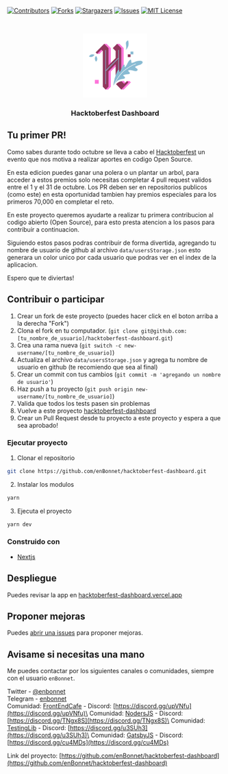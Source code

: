 [![Contributors][contributors-shield]][contributors-url]
[![Forks][forks-shield]][forks-url]
[![Stargazers][stars-shield]][stars-url]
[![Issues][issues-shield]][issues-url]
[![MIT License][license-shield]][license-url]



<!-- PROJECT LOGO -->
<br />
<p align="center">
  <a href="https://github.com/enBonnet/hacktoberfest-dashboard">
    <img src="public/favicon.png" alt="Logo" height="150">
  </a>

  <h3 align="center">Hacktoberfest Dashboard</h3>
</p>




<!-- ABOUT THE PROJECT -->
## Tu primer PR!

Como sabes durante todo octubre se lleva a cabo el [Hacktoberfest](https://hacktoberfest.digitalocean.com/) un evento que nos motiva a realizar aportes en codigo Open Source.

En esta edicion puedes ganar una polera o un plantar un arbol, para acceder a estos premios solo necesitas completar 4 pull request validos entre el 1 y el 31 de octubre. Los PR deben ser en repositorios publicos (como este) en esta oportunidad tambien hay premios especiales para los primeros 70,000 en completar el reto.

En este proyecto queremos ayudarte a realizar tu primera contribucion al codigo abierto (Open Source), para esto presta atencion a los pasos para contribuir a continuacion.

Siguiendo estos pasos podras contribuir de forma divertida, agregando tu nombre de usuario de github al archivo `data/usersStorage.json` esto generara un color unico por cada usuario que podras ver en el index de la aplicacion.

Espero que te diviertas!



<!-- CONTRIBUTING -->
## Contribuir o participar

1. Crear un fork de este proyecto (puedes hacer click en el boton arriba a la derecha "Fork")
2. Clona el fork en tu computador. (`git clone git@github.com:[tu_nombre_de_usuario]/hacktoberfest-dashboard.git`)
3. Crea una rama nueva (`git switch -c new-username/[tu_nombre_de_usuario]`)
4. Actualiza el archivo `data/usersStorage.json` y agrega tu nombre de usuario en github (te recomiendo que sea al final)
5. Crear un commit con tus cambios (`git commit -m 'agregando un nombre de usuario'`)
6. Haz push a tu proyecto (`git push origin new-username/[tu_nombre_de_usuario]`)
7. Valida que todos los tests pasen sin problemas
8. Vuelve a este proyecto [hacktoberfest-dashboard](https://github.com/enBonnet/hacktoberfest-dashboard)
9. Crear un Pull Request desde tu proyecto a este proyecto y espera a que sea aprobado!




### Ejecutar proyecto

1. Clonar el repositorio
```sh
git clone https://github.com/enBonnet/hacktoberfest-dashboard.git
```
2. Instalar los modulos
```sh
yarn
```
3. Ejecuta el proyecto
```sh
yarn dev
```


### Construido con

* [Nextjs](https://nextjs.org/)



<!-- USAGE EXAMPLES -->
## Despliegue

Puedes revisar la app en [hacktoberfest-dashboard.vercel.app](https://hacktoberfest-dashboard.vercel.app/)




<!-- ROADMAP -->
## Proponer mejoras

Puedes [abrir una issues](https://github.com/enBonnet/hacktoberfest-dashboard/issues) para proponer mejoras.





<!-- CONTACT -->
## Avisame si necesitas una mano

Me puedes contactar por los siguientes canales o comunidades, siempre con el usuario `enBonnet`.

Twitter - [@enbonnet](https://twitter.com/enbonnet)\
Telegram - [enbonnet](https://t.me/enbonnet)\
Comunidad: [FrontEndCafe](https://twitter.com/FrontEndCafe) - Discord: [https://discord.gg/upVNfu](https://discord.gg/upVNfu)\
Comunidad: [NodersJS](https://twitter.com/NodersJS) - Discord: [https://discord.gg/TNgx8S](https://discord.gg/TNgx8S)\
Comunidad: [TestingLib](https://twitter.com/TestingLib) - Discord: [https://discord.gg/u3SUh3](https://discord.gg/u3SUh3)\
Comunidad: [GatsbyJS](https://twitter.com/GatsbyJS) - Discord: [https://discord.gg/cu4MDs](https://discord.gg/cu4MDs)





Link del proyecto: [https://github.com/enBonnet/hacktoberfest-dashboard](https://github.com/enBonnet/hacktoberfest-dashboard)





<!-- MARKDOWN LINKS & IMAGES -->
<!-- https://www.markdownguide.org/basic-syntax/#reference-style-links -->
[contributors-shield]: https://img.shields.io/github/contributors/enBonnet/hacktoberfest-dashboard.svg?style=flat-square
[contributors-url]: https://github.com/enBonnet/hacktoberfest-dashboard/graphs/contributors
[forks-shield]: https://img.shields.io/github/forks/enBonnet/hacktoberfest-dashboard.svg?style=flat-square
[forks-url]: https://github.com/enBonnet/hacktoberfest-dashboard/network/members
[stars-shield]: https://img.shields.io/github/stars/enBonnet/hacktoberfest-dashboard.svg?style=flat-square
[stars-url]: https://github.com/enBonnet/hacktoberfest-dashboard/stargazers
[issues-shield]: https://img.shields.io/github/issues/enBonnet/hacktoberfest-dashboard.svg?style=flat-square
[issues-url]: https://github.com/enBonnet/hacktoberfest-dashboard/issues
[license-shield]: https://img.shields.io/github/license/enBonnet/hacktoberfest-dashboard.svg?style=flat-square
[license-url]: https://github.com/enBonnet/hacktoberfest-dashboard/blob/master/LICENSE.txt
